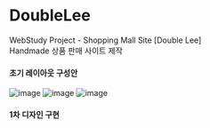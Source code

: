 # DoubleLee
WebStudy Project - Shopping Mall Site [Double Lee] <br>
Handmade 상품 판매 사이트 제작 <br>

<h4>초기 레이아웃 구성안</h4>

![image](https://github.com/solji622/DoubleLee/assets/126930370/abc32451-61e5-4f97-bfc8-cfebdd151ee7)
![image](https://github.com/solji622/DoubleLee/assets/126930370/c53b12b8-ef48-45a8-8ec3-47301b8f8741)
![image](https://github.com/solji622/DoubleLee/assets/126930370/ce222853-f1dc-42e9-a019-365428e201ea)


<h4>1차 디자인 구현</h4>






